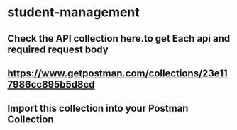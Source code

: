 # student-management

## Check the API collection here.to get Each api and required request body
## https://www.getpostman.com/collections/23e117986cc895b5d8cd
## Import this collection into your Postman Collection
